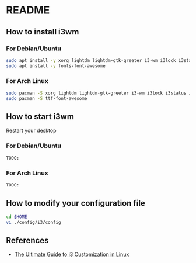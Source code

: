 # README

## How to install i3wm

### For Debian/Ubuntu

```bash
sudo apt install -y xorg lightdm lightdm-gtk-greeter i3-wm i3lock i3status i3blocks dmenu terminator xrandr feh
sudo apt install -y fonts-font-awesome
```

### For Arch Linux

```bash
sudo pacman -S xorg lightdm lightdm-gtk-greeter i3-wm i3lock i3status i3blocks dmenu terminator xrandr feh
sudo pacman -S ttf-font-awesome
```

## How to start i3wm

Restart your desktop

### For Debian/Ubuntu

```bash
TODO:
```

### For Arch Linux

```bash
TODO:
```

## How to modify your configuration file

```bash
cd $HOME
vi ./config/i3/config

```

## References

- [The Ultimate Guide to i3 Customization in Linux](https://itsfoss.com/i3-customization/)

